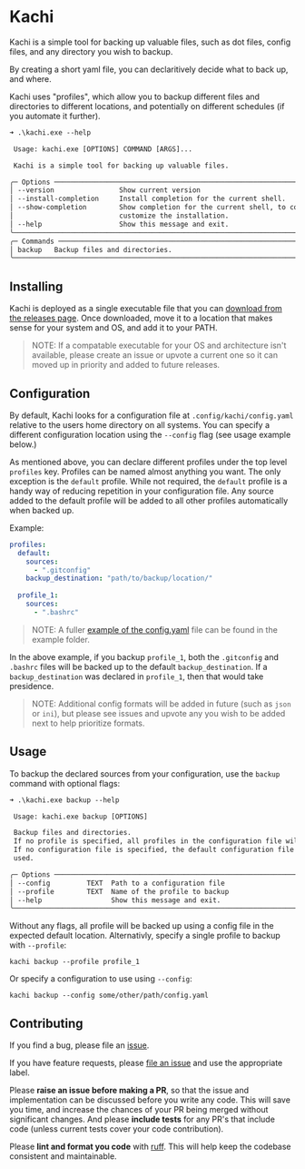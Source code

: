 # Kachi

Kachi is a simple tool for backing up valuable files, such as dot files, config files, and any directory you wish to backup. 

By creating a short yaml file, you can declaritively decide what to back up, and where. 

Kachi uses "profiles", which allow you to backup different files and directories to different locations, and potentially on different schedules (if you automate it further).

```txt
➜ .\kachi.exe --help

 Usage: kachi.exe [OPTIONS] COMMAND [ARGS]...

 Kachi is a simple tool for backing up valuable files.

╭─ Options ────────────────────────────────────────────────────────────────────────────╮
│ --version                Show current version                                   
│ --install-completion     Install completion for the current shell.              
│ --show-completion        Show completion for the current shell, to copy it or   
│                          customize the installation.                            
│ --help                   Show this message and exit.                            
╰──────────────────────────────────────────────────────────────────────────────────────╯
╭─ Commands ───────────────────────────────────────────────────────────────────────────╮
│ backup   Backup files and directories.                                          
╰──────────────────────────────────────────────────────────────────────────────────────╯
```

## Installing

Kachi is deployed as a single executable file that you can [download from the releases page](https://github.com/EndlessTrax/kachi/releases). Once downloaded, move it to a location that makes sense for your system and OS, and add it to your PATH. 

> NOTE: If a compatable executable for your OS and architecture isn't available, please create an issue or upvote a current one so it can moved up in priority and added to future releases.

## Configuration

By default, Kachi looks for a configuration file at `.config/kachi/config.yaml` relative to the users home directory on all systems. You can specify a different configuration location using the `--config` flag (see usage example below.)

As mentioned above, you can declare different profiles under the top level `profiles` key. Profiles can be named almost anything you want. The only exception is the `default` profile. While not required, the `default` profile is a handy way of reducing repetition in your configuration file. Any source added to the default profile will be added to all other profiles automatically when backed up.

Example:

```yaml
profiles:
  default:
    sources:
      - ".gitconfig"
    backup_destination: "path/to/backup/location/"
    
  profile_1:
    sources:
      - ".bashrc"
```

> NOTE: A fuller [example of the config.yaml](examples\example.yaml) file can be found in the example folder.

In the above example, if you backup `profile_1`, both the `.gitconfig` and `.bashrc` files will be backed up to the default `backup_destination`. If a `backup_destination` was declared in `profile_1`, then that would take presidence.

> NOTE: Additional config formats will be added in future (such as `json` or `ini`), but please see issues and upvote any you wish to be added next to help prioritize formats.

## Usage

To backup the declared sources from your configuration, use the `backup` command with optional flags:

```txt
➜ .\kachi.exe backup --help

 Usage: kachi.exe backup [OPTIONS]

 Backup files and directories.
 If no profile is specified, all profiles in the configuration file will be backed up.
 If no configuration file is specified, the default configuration file path will be
 used.

╭─ Options ────────────────────────────────────────────────────────────────────────────╮
│ --config         TEXT  Path to a configuration file                                  
│ --profile        TEXT  Name of the profile to backup                                 
│ --help                 Show this message and exit.                                   
╰──────────────────────────────────────────────────────────────────────────────────────╯
```

Without any flags, all profile will be backed up using a config file in the expected default location. Alternativly, specify a single profile to backup with `--profile`:

```shell
kachi backup --profile profile_1 
```

Or specify a configuration to use using `--config`:

```shell
kachi backup --config some/other/path/config.yaml
```

## Contributing

If you find a bug, please file an [issue](https://github.com/EndlessTrax/kachi/issues).

If you have feature requests, please [file an issue](https://github.com/EndlessTrax/kachi/issues) and use the appropriate label.

Please **raise an issue before making a PR**, so that the issue and implementation can be discussed before you write any code. This will save you time, and increase the chances of your PR being merged without significant changes. And please **include tests** for any PR's that include code (unless current tests cover your code contribution).

Please **lint and format you code** with [ruff](https://github.com/astral-sh/ruff). This will help keep the codebase consistent and maintainable.
